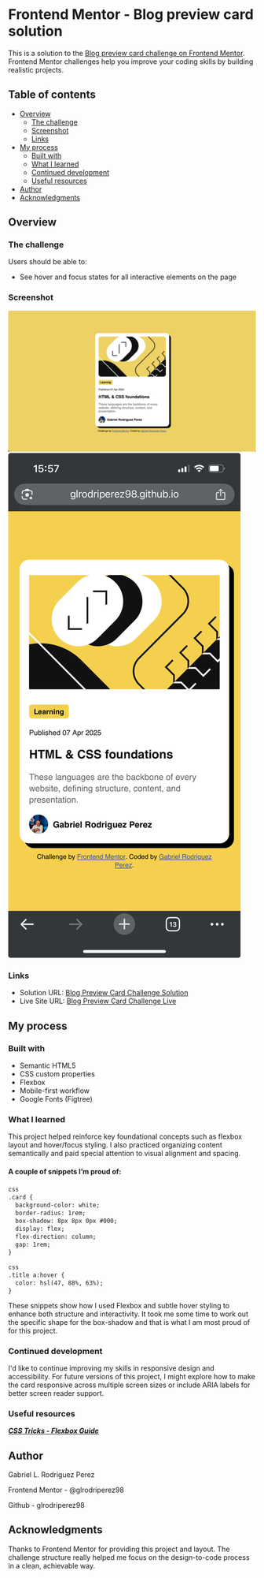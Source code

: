 # Frontend Mentor - Blog preview card solution

This is a solution to the [Blog preview card challenge on Frontend Mentor](https://www.frontendmentor.io/challenges/blog-preview-card-ckPaj01IcS). Frontend Mentor challenges help you improve your coding skills by building realistic projects.

## Table of contents

- [Overview](#overview)
  - [The challenge](#the-challenge)
  - [Screenshot](#screenshot)
  - [Links](#links)
- [My process](#my-process)
  - [Built with](#built-with)
  - [What I learned](#what-i-learned)
  - [Continued development](#continued-development)
  - [Useful resources](#useful-resources)
- [Author](#author)
- [Acknowledgments](#acknowledgments)

## Overview

### The challenge

Users should be able to:

- See hover and focus states for all interactive elements on the page

### Screenshot

![Blog Preview Card Screenshot - Desktop](./assets/images/blog-post-final-desktop.png)
![Blog Preview Card Screenshot - Mobile](./assets/images/blog-post-final-mobile.jpeg)

### Links

- Solution URL: [Blog Preview Card Challenge Solution](https://github.com/glrodriperez98/blog-preview-card)
- Live Site URL: [Blog Preview Card Challenge Live](https://glrodriperez98.github.io/blog-preview-card/)

## My process

### Built with

- Semantic HTML5
- CSS custom properties
- Flexbox
- Mobile-first workflow
- Google Fonts (Figtree)

### What I learned

This project helped reinforce key foundational concepts such as flexbox layout and hover/focus styling. I also practiced organizing content semantically and paid special attention to visual alignment and spacing.

#### A couple of snippets I’m proud of:

```
css
.card {
  background-color: white;
  border-radius: 1rem;
  box-shadow: 8px 8px 0px #000;
  display: flex;
  flex-direction: column;
  gap: 1rem;
}
```
```
css
.title a:hover {
  color: hsl(47, 88%, 63%);
}
```
These snippets show how I used Flexbox and subtle hover styling to enhance both structure and interactivity. It took me some time to work out the specific shape for the box-shadow and that is what I am most proud of for this project.

### Continued development
I'd like to continue improving my skills in responsive design and accessibility. For future versions of this project, I might explore how to make the card responsive across multiple screen sizes or include ARIA labels for better screen reader support.

### Useful resources
[***CSS Tricks - Flexbox Guide***](https://css-tricks.com/snippets/css/a-guide-to-flexbox/)

## Author
Gabriel L. Rodriguez Perez

Frontend Mentor - @glrodriperez98

Github - glrodriperez98

## Acknowledgments
Thanks to Frontend Mentor for providing this project and layout. The challenge structure really helped me focus on the design-to-code process in a clean, achievable way.

